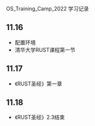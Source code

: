 OS_Training_Camp_2022
学习记录

## 11.16
* 配置环境
* 清华大学RUST课程第一节
## 11.17
* 《RUST圣经》第一章
## 11.18
* 《RUST圣经》2.3结束

